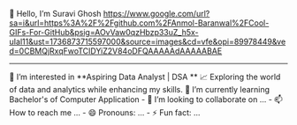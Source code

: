 👋 Hello, I’m Suravi Ghosh
https://www.google.com/url?sa=i&url=https%3A%2F%2Fgithub.com%2FAnmol-Baranwal%2FCool-GIFs-For-GitHub&psig=AOvVaw0qzHbzp33uZ_h5x-uIal11&ust=1736873715597000&source=images&cd=vfe&opi=89978449&ved=0CBMQjRxqFwoTCIDYiZ2V84oDFQAAAAAdAAAAABAE
 <hr>
👀 I’m interested in **Aspiring Data Analyst | DSA **  
📈 Exploring the world of data and analytics while enhancing my skills.
🌱 I’m currently learning Bachelor's of Computer Application
- 💞️ I’m looking to collaborate on ...
- 📫 How to reach me ...
- 😄 Pronouns: ...
- ⚡ Fun fact: ...

<!---
SuraviGhosh45/SuraviGhosh45 is a ✨ special ✨ repository because its `README.md` (this file) appears on your GitHub profile.
You can click the Preview link to take a look at your changes.
--->
